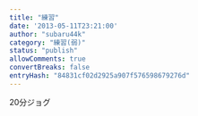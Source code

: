 ```yaml
---
title: "練習"
date: '2013-05-11T23:21:00'
author: "subaru44k"
category: "練習(弱)"
status: "publish"
allowComments: true
convertBreaks: false
entryHash: "84831cf02d2925a907f576598679276d"
---
```

20分ジョグ
